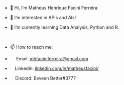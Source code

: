 - 👋 Hi, I’m Matheus Henrique Facini Ferreira
- 👀 I’m interested in APIs and AIs!
- 🌱 I’m currently learning Data Analysis, Python and R.           
     
          
  <br>
          
          
- 📫 How to reach me:

- <img src="https://imagepng.org/wp-content/uploads/2018/03/gmail-cone-icon.png" width = "15" height = "10" /> Email: mhfaciniferreira@gmail.com
- <img src= "https://upload.wikimedia.org/wikipedia/commons/thumb/c/ca/LinkedIn_logo_initials.png/640px-LinkedIn_logo_initials.png" width = "11" height = "11" /> LinkedIn: <a href= "https://www.linkedin.com/in/matheusfacini/" target= "_blank"> linkedin.com/in/matheusfacini/ <a/>
- <img src="https://logodownload.org/wp-content/uploads/2017/11/discord-logo-2-1.png" width = "12" height = "10" /> Discord: Eeveen Better#3777


<!---
mehff/mehff is a ✨ special ✨ repository because its `README.md` (this file) appears on your GitHub profile.
You can click the Preview link to take a look at your changes.
--->
